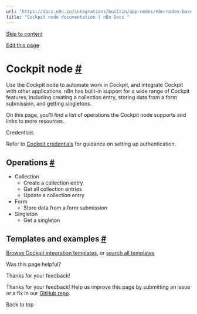```yaml
---
url: "https://docs.n8n.io/integrations/builtin/app-nodes/n8n-nodes-base.cockpit/"
title: "Cockpit node documentation | n8n Docs "
---
```


[Skip to content](https://docs.n8n.io/integrations/builtin/app-nodes/n8n-nodes-base.cockpit/#cockpit-node)

[Edit this page](https://github.com/n8n-io/n8n-docs/edit/main/docs/integrations/builtin/app-nodes/n8n-nodes-base.cockpit.md "Edit this page")

# Cockpit node [\#](https://docs.n8n.io/integrations/builtin/app-nodes/n8n-nodes-base.cockpit/\#cockpit-node "Permanent link")

Use the Cockpit node to automate work in Cockpit, and integrate Cockpit with other applications. n8n has built-in support for a wide range of Cockpit features, including creating a collection entry, storing data from a form submission, and getting singletons.

On this page, you'll find a list of operations the Cockpit node supports and links to more resources.

Credentials

Refer to [Cockpit credentials](https://docs.n8n.io/integrations/builtin/credentials/cockpit/) for guidance on setting up authentication.

## Operations [\#](https://docs.n8n.io/integrations/builtin/app-nodes/n8n-nodes-base.cockpit/\#operations "Permanent link")

- Collection
  - Create a collection entry
  - Get all collection entries
  - Update a collection entry
- Form
  - Store data from a form submission
- Singleton
  - Get a singleton

## Templates and examples [\#](https://docs.n8n.io/integrations/builtin/app-nodes/n8n-nodes-base.cockpit/\#templates-and-examples "Permanent link")

[Browse Cockpit integration templates](https://n8n.io/integrations/cockpit/), or [search all templates](https://n8n.io/workflows/)

Was this page helpful?






Thanks for your feedback!






Thanks for your feedback! Help us improve this page by submitting an issue or a fix in our [GitHub repo](https://github.com/n8n-io/n8n-docs).


Back to top